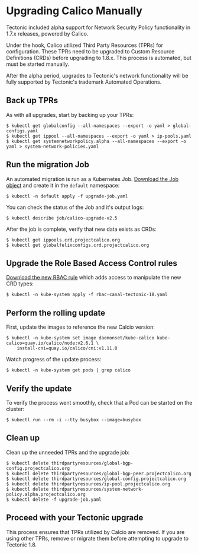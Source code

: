 # Upgrading Calico Manually

Tectonic included alpha support for Network Security Policy functionality in 1.7.x releases, powered by Calico.

Under the hook, Calico utilized Third Party Resources (TPRs) for configuration. These TPRs need to be upgraded to Custom Resource Definitions (CRDs) before upgrading to 1.8.x. This process is automated, but must be started manually.

After the alpha period, upgrades to Tectonic's network functionality will be fully supported by Tectonic's trademark Automated Operations.

## Back up TPRs

As with all upgrades, start by backing up your TPRs:

```
$ kubectl get globalconfig --all-namespaces --export -o yaml > global-configs.yaml
$ kubectl get ippool --all-namespaces --export -o yaml > ip-pools.yaml
$ kubectl get systemnetworkpolicy.alpha --all-namespaces --export -o yaml > system-network-policies.yaml
```

## Run the migration Job

An automated migration is run as a Kubernetes Job. [Download the Job object][download-job] and create it in the `default` namespace:

```
$ kubectl -n default apply -f upgrade-job.yaml
```

You can check the status of the Job and it's output logs:

```
$ kubectl describe job/calico-upgrade-v2.5
```

After the job is complete, verify that new data exists as CRDs:

```
$ kubectl get ippools.crd.projectcalico.org
$ kubectl get globalfelixconfigs.crd.projectcalico.org
```

## Upgrade the Role Based Access Control rules

[Download the new RBAC rule][download-rules] which adds access to manipulate the new CRD types:

```
$ kubectl -n kube-system apply -f rbac-canal-tectonic-18.yaml
```

## Perform the rolling update

First, update the images to reference the new Calcio version:

```
$ kubectl -n kube-system set image daemonset/kube-calico kube-calico=quay.io/calico/node:v2.6.1 \
    install-cni=quay.io/calico/cni:v1.11.0
```

Watch progress of the update process:

```
$ kubectl -n kube-system get pods | grep calico
```

## Verify the update

To verify the process went smoothly, check that a Pod can be started on the cluster:

```
$ kubectl run --rm -i --tty busybox --image=busybox
```

## Clean up

Clean up the unneeded TPRs and the upgrade job:

```
$ kubectl delete thirdpartyresources/global-bgp-config.projectcalico.org
$ kubectl delete thirdpartyresources/global-bgp-peer.projectcalico.org
$ kubectl delete thirdpartyresources/global-config.projectcalico.org
$ kubectl delete thirdpartyresources/ip-pool.projectcalico.org
$ kubectl delete thirdpartyresources/system-network-policy.alpha.projectcalico.org
$ kubectl delete -f upgrade-job.yaml
```

## Proceed with your Tectonic upgrade

This process ensures that TPRs utilized by Calcio are removed. If you are using other TPRs, remove or migrate them before attempting to upgrade to Tectonic 1.8.

[download-rules]: calico-manifests/rbac-canal-tectonic-18.yaml
[download-job]: calico-manifests/calico-upgrade-job.yaml